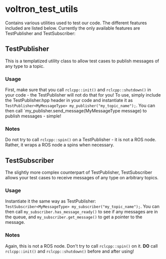 # voltron_test_utils

Contains various utilities used to test our code. The different
features included are listed below. Currently the only available
features are TestPublisher and TestSubscriber:

## TestPublisher

This is a templatized utility class to allow test cases to publish
messages of any type to a topic.

### Usage

First, make sure that you call `rclcpp::init()` and
`rclcpp::shutdown()` in your code - the TestPublisher will not do that
for you! To use, simply include the TestPublisher.hpp header in your
code and instantiate it as `TestPublisher<MyMessageType>
my_publisher("my_topic_name");`. You can then call
`my_publisher.send_message(MyMessageType message) to publish 
messages - simple!

### Notes

Do not try to call `rclcpp::spin()` on a TestPublisher - it is not a
ROS node. Rather, it wraps a ROS node a spins when necessary.

## TestSubscriber

The slightly more complex counterpart of TestPublisher, TestSubscriber allows your test cases to receive messages of any type on arbitrary topics.

### Usage

Instantiate it the same way as TestPublisher:
`TestSubscriber<MyMessageType> my_subscriber("my_topic_name");`. You
can then call `my_subscriber.has_message_ready()` to see if any
messages are in the queue, and `my_subscriber.get_message()` to get a
pointer to the message.

### Notes

Again, this is not a ROS node. Don't try to call `rclcpp::spin()` on
it. **DO** call `rclcpp::init()` and `rclcpp::shutdown()` before and
after using!
